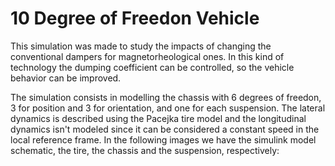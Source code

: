 # 10 Degree of Freedon Vehicle

This simulation was made to study the impacts of changing 
the conventional dampers for magnetorheological ones. In this kind
of technology the dumping coefficient can be controlled, so the 
vehicle behavior can be improved. 

The simulation consists in modelling the chassis with 6 degrees of freedon, 3 for position and 3 for orientation, and one for each suspension. The lateral dynamics is described using the Pacejka tire model and the longitudinal dynamics isn't modeled since it can be considered a constant speed in the local reference frame. In the following images we have the simulink model schematic, the tire, the chassis and the suspension, respectively:
